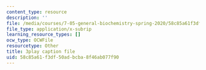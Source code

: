 ```yaml
---
content_type: resource
description: ''
file: /media/courses/7-05-general-biochemistry-spring-2020/58c85a61f3df50adbcba8f46ab077f90_33w-baH49rA.vtt
file_type: application/x-subrip
learning_resource_types: []
ocw_type: OCWFile
resourcetype: Other
title: 3play caption file
uid: 58c85a61-f3df-50ad-bcba-8f46ab077f90
---
```


